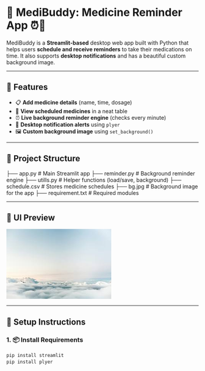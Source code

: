 # 💊 MediBuddy: Medicine Reminder App ⏰🔔

MediBuddy is a **Streamlit-based** desktop web app built with Python that helps users **schedule and receive reminders** to take their medications on time. It also supports **desktop notifications** and has a beautiful custom background image.

---

## 🚀 Features

- 📋 **Add medicine details** (name, time, dosage)
- 👀 **View scheduled medicines** in a neat table
- ⏰ **Live background reminder engine** (checks every minute)
- 🔔 **Desktop notification alerts** using `plyer`
- 🖼️ **Custom background image** using `set_background()`

---

## 📂 Project Structure

├── app.py # Main Streamlit app
├── reminder.py # Background reminder engine
├── utills.py # Helper functions (load/save, background)
├── schedule.csv # Stores medicine schedules
├── bg.jpg # Background image for the app
├── requirement.txt # Required modules


---

## 📸 UI Preview

![App Screenshot](bg.jpg) <!-- Optional: Replace with your own image or remove -->

---

## 🔧 Setup Instructions

### 1. 📦 Install Requirements

```bash
pip install streamlit
pip install plyer
